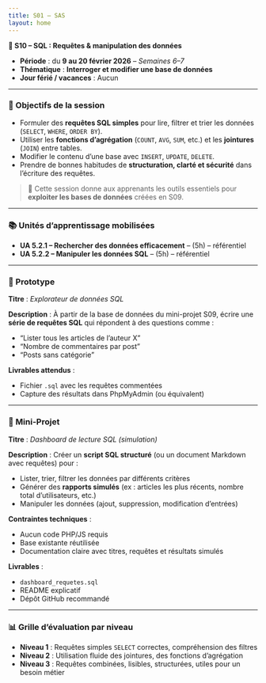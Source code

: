 ```yaml
---
title: S01 – SAS 
layout: home
---
```


**📅 S10 – SQL : Requêtes & manipulation des données**

- **Période** : du **9 au 20 février 2026** – *Semaines 6–7*
- **Thématique** : **Interroger et modifier une base de données**
- **Jour férié / vacances** : Aucun

---

### 🧭 Objectifs de la session

* Formuler des **requêtes SQL simples** pour lire, filtrer et trier les données (`SELECT`, `WHERE`, `ORDER BY`).
* Utiliser les **fonctions d’agrégation** (`COUNT`, `AVG`, `SUM`, etc.) et les **jointures** (`JOIN`) entre tables.
* Modifier le contenu d’une base avec `INSERT`, `UPDATE`, `DELETE`.
* Prendre de bonnes habitudes de **structuration, clarté et sécurité** dans l’écriture des requêtes.

> 💾 Cette session donne aux apprenants les outils essentiels pour **exploiter les bases de données** créées en S09.

---

### 📚 Unités d’apprentissage mobilisées

* **UA 5.2.1 – Rechercher des données efficacement** – (5h) – référentiel
* **UA 5.2.2 – Manipuler les données SQL** – (5h) – référentiel

---

### 🧩 Prototype

**Titre** : *Explorateur de données SQL*

**Description** :
À partir de la base de données du mini-projet S09, écrire une **série de requêtes SQL** qui répondent à des questions comme :

* “Lister tous les articles de l’auteur X”
* “Nombre de commentaires par post”
* “Posts sans catégorie”

**Livrables attendus** :

* Fichier `.sql` avec les requêtes commentées
* Capture des résultats dans PhpMyAdmin (ou équivalent)

---

### 🧪 Mini-Projet

**Titre** : *Dashboard de lecture SQL (simulation)*

**Description** :
Créer un **script SQL structuré** (ou un document Markdown avec requêtes) pour :

* Lister, trier, filtrer les données par différents critères
* Générer des **rapports simulés** (ex : articles les plus récents, nombre total d’utilisateurs, etc.)
* Manipuler les données (ajout, suppression, modification d’entrées)

**Contraintes techniques** :

* Aucun code PHP/JS requis
* Base existante réutilisée
* Documentation claire avec titres, requêtes et résultats simulés

**Livrables** :

* `dashboard_requetes.sql`
* README explicatif
* Dépôt GitHub recommandé

---

### 📊 Grille d’évaluation par niveau

* **Niveau 1** : Requêtes simples `SELECT` correctes, compréhension des filtres
* **Niveau 2** : Utilisation fluide des jointures, des fonctions d’agrégation
* **Niveau 3** : Requêtes combinées, lisibles, structurées, utiles pour un besoin métier


